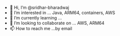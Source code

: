 - 👋 Hi, I’m @sridhar-bharadwaj
- 👀 I’m interested in ... Java, ARM64, containers, AWS
- 🌱 I’m currently learning ... 
- 💞️ I’m looking to collaborate on ... AWS, ARM64
- 📫 How to reach me ...by email

<!---
sridhar-bharadwaj/sridhar-bharadwaj is a ✨ special ✨ repository because its `README.md` (this file) appears on your GitHub profile.
You can click the Preview link to take a look at your changes.
--->

